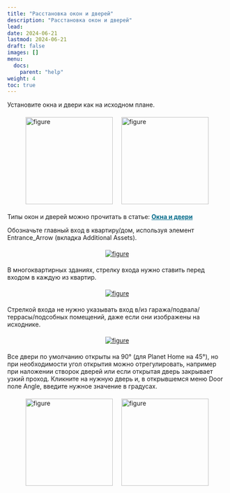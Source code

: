 ```yaml
---
title: "Расстановка окон и дверей"
description: "Расстановка окон и дверей"
lead:
date: 2024-06-21
lastmod: 2024-06-21
draft: false
images: []
menu:
  docs:
    parent: "help"
weight: 4
toc: true
---
```

<head>
<meta charset="utf-8">
<title>Lightbox Example</title>
<link rel="stylesheet" href="https://cdnjs.cloudflare.com/ajax/libs/lightbox2/2.11.0/css/lightbox.css">
</head>
<body>

Установите окна и двери как на исходном плане.

<div style="display: flex; justify-content: center; align-items: center; margin: 20px 0;">
  <div style="margin: 0 10px;">
    <a href="/Untitdddd.png" data-lightbox="example-1" >
      <img src="/Untitdddd.png" alt="figure"  style="height: 200px;"/>
    </a>
  </div>
  <div style="margin: 0 10px;">
    <a href="/Untiwwws.png" data-lightbox="example-1" >
      <img src="/Untiwwws.png" alt="figure"  style="height: 200px;"/>
    </a>
  </div>
</div>

<p>
Типы окон и дверей можно прочитать в статье:
  <a href="https://sandy-docs.immoviewer.com/ru/docs/ff_team/ff_workfow/doors-and-windows-types/" style="text-decoration: underline; color: #006A8A;" target="_blank"><strong>Окна и двери</strong></a>
</p>


Обозначьте главный вход в квартиру/дом, используя элемент Entrance_Arrow (вкладка Additional Assets).

<div style="text-align: center; margin: 20px 0;">
  <a href="/21214.png" data-lightbox="example-1" >
    <img src="/21214.png" alt="figure"  />
  </a>
</div>

В многоквартирных зданиях, стрелку входа нужно ставить перед входом в каждую из квартир.

<div style="text-align: center; margin: 20px 0;">
  <a href="/fuefyu.jpg" data-lightbox="example-1" >
    <img src="/fuefyu.jpg" alt="figure"  />
  </a>
</div>

Стрелкой входа не нужно указывать вход в/из  гаража/подвала/террасы/подсобных помещений, даже если они изображены на исходнике.

<div style="text-align: center; margin: 20px 0;">
  <a href="/11dea1.jpg" data-lightbox="example-1" >
    <img src="/11dea1.jpg" alt="figure"  />
  </a>
</div>

Все двери по умолчанию открыты на 90° (для Planet Home на 45°), но при необходимости угол открытия можно отрегулировать, например при наложении створок дверей или если открытая дверь закрывает узкий проход. Кликните на нужную дверь и, в открывшемся меню Door поле Angle, введите нужное значение в градусах.

<div style="display: flex; justify-content: center; align-items: center; margin: 20px 0;">
  <div style="margin: 0 10px;">
    <a href="/12334.png" data-lightbox="example-1" >
      <img src="/12334.png" alt="figure"  style="height: 200px;"/>
    </a>
  </div>
  <div style="margin: 0 10px;">
    <a href="/1233422.png" data-lightbox="example-1" >
      <img src="/1233422.png" alt="figure"  style="height: 200px;"/>
    </a>
  </div>
</div>
<script src="https://cdnjs.cloudflare.com/ajax/libs/jquery/3.3.1/jquery.min.js"></script>
<script src="https://stackpath.bootstrapcdn.com/bootstrap/4.3.1/js/bootstrap.min.js"></script>
<script src="https://cdnjs.cloudflare.com/ajax/libs/lightbox2/2.11.0/js/lightbox.js"></script>
</body>
